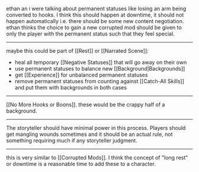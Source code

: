 ethan an i were talking about permanent statuses like losing an arm being converted to hooks. I think this should happen at downtime, it should not happen automatically i.e. there should be some new content negotiation. ethan thinks the choice to gain a new corrupted mod should be given to only the player with the permanent status such that they feel special.

---

maybe this could be part of [[Rest]] or [[Narrated Scene]]:
- heal all temporary [[Negative Statuses]] that will go away on their own
- use permanent statuses to balance new [[Background|Backgrounds]]
- get [[Experience]] for unbalanced permanent statuses
- remove permanent statuses from counting against [[Catch-All Skills]] and put them with backgrounds in both cases

----

[[No More Hooks or Boons]]. these would be the crappy half of a background.

---

The storyteller should have minimal power in this process. Players should get mangling wounds sometimes and it should be an actual rule, not something requiring much if any storyteller judgment.

---

this is very similar to [[Corrupted Mods]]. I think the concept of "long rest" or downtime is a reasonable time to add these to a character.